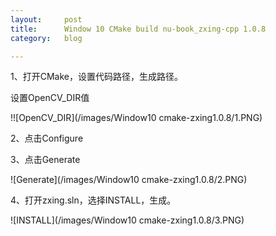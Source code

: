 ```yaml
---
layout:     post
title:      Window 10 CMake build nu-book_zxing-cpp 1.0.8
category: 	blog

---
```


1、打开CMake，设置代码路径，生成路径。

设置OpenCV_DIR值

!![OpenCV_DIR](/images/Window10 cmake-zxing1.0.8/1.PNG)

2、点击Configure

3、点击Generate

![Generate](/images/Window10 cmake-zxing1.0.8/2.PNG)

4、打开zxing.sln，选择INSTALL，生成。

![INSTALL](/images/Window10 cmake-zxing1.0.8/3.PNG)
